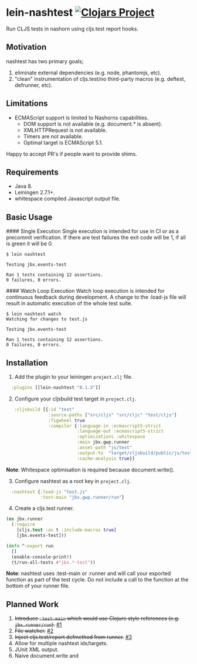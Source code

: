 # lein-nashtest [![Clojars Project](https://img.shields.io/clojars/v/lein-nashtest.svg)](https://clojars.org/lein-nashtest)

Run CLJS tests in nashorn using cljs.test report hooks.

## Motivation
nashtest has two primary goals;

1. eliminate external dependencies (e.g. node, phantomjs, etc).
2. "clean" instrumentation of cljs.test/no third-party macros (e.g. deftest, defrunner, etc).

## Limitations

* ECMAScript support is limited to Nashorns capabilities.
  * DOM support is not available (e.g. document.* is absent).
  * XMLHTTPRequest is not available.
  * Timers are not available.
  * Optimal target is ECMAScript 5.1.

Happy to accept PR's if people want to provide shims.

## Requirements

* Java 8.
* Leiningen 2.7.1+.
* whitespace compiled Javascript output file.

## Basic Usage

#### Single Execution
Single execution is intended for use in CI or as a precommit verification. If there are test failures the exit code will be 1, if all is green it will be 0.

```
$ lein nashtest

Testing jbx.events-test

Ran 1 tests containing 12 assertions.
0 failures, 0 errors.
```

#### Watch Loop Execution
Watch loop execution is intended for continuous feedback during development. A change to the :load-js file will result in automatic execution of the whole test suite.

```
$ lein nashtest watch
Watching for changes to test.js

Testing jbx.events-test

Ran 1 tests containing 12 assertions.
0 failures, 0 errors.
```

## Installation

1) Add the plugin to your leiningen `project.clj` file.

```clj
  :plugins [[lein-nashtest "0.1.3"]]
```

2) Configure your cljsbuild test target in `project.clj`.

```clj
   :cljsbuild [{:id "test"
                :source-paths ["src/cljs" "src/cljc" "test/cljs"]
                :figwheel true
                :compiler {:language-in :ecmascript5-strict
                           :language-out :ecmascript5-strict
                           :optimizations :whitespace
                           :main jbx.gwp.runner
                           :asset-path "js/test"
                           :output-to  "target/cljsbuild/public/js/test.js"
                           :cache-analysis true}]
```
**Note**: Whitespace optimisation is required because document.write().

3) Configure nashtest as a root key in `project.clj`.

```clj
  :nashtest {:load-js "test.js"
             :test-main "jbx.gwp.runner/run"}
```

4) Create a cljs.test runner.

```clj
(ns jbx.runner
  (:require
    [cljs.test :as t :include-macros true]
    [jbx.events-test]))

(defn ^:export run
  []
  (enable-console-print!)
  (t/run-all-tests #"jbx.*-test"))
```
**Note**: nashtest uses :test-main or :runner and will call your exported function as part of the test cycle. Do not include a call to the function at the bottom of your runner file.

## Planned Work

1. ~~Introduce `:test-main` which would use Clojure style references (e.g. `jbx.runner/run`).~~ [#1](https://github.com/nfisher/lein-nashtest/issues/1)
1. ~~File watcher.~~ [#2](https://github.com/nfisher/lein-nashtest/issues/2)
1. ~~Inject cljs.test/report defmethod from runner.~~ [#3](https://github.com/nfisher/lein-nashtest/issues/3)
1. Allow for multiple nashtest ids/targets.
1. JUnit XML output.
1. Naive document.write and <script> to allow an unoptimised CLJS build.
